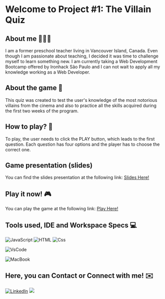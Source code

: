 # Welcome to Project #1: The Villain Quiz

## About me  🙋🏻‍♂️
I am a former preschool teacher living in Vancouver Island, Canada. Even though I am passionate about teaching, I decided it was time to challenge myself to learn something new. I am currently taking a Web Development Bootcamp offered by Ironhack São Paulo and I can not wait to apply all my knowledge working as a Web Developer.

## About the game 💭
This quiz was created to test the user's knowledge of the most notorious villains from the cinema and also to practice all the skills acquired during the first two weeks of the program.

## How to play? 🤔
 To play, the user needs to click the PLAY button, which leads to the first question. Each question has four options and the player has to choose the correct one.

## Game presentation (slides)
You can find the slides presentation at the following link: [Slides Here!](https://www.canva.com/design/DAFKWAPwMGw/AucJGWtsyrOD5MqSrJOGbg/view?utm_content=DAFKWAPwMGw&utm_campaign=designshare&utm_medium=link&utm_source=publishsharelink)

## Play it now! 🎮
You can play the game at the following link: [Play Here!](https://zihsilva.github.io/VillainQuizOficial/game.html)

## Tools used, IDE and Workspace Specs 💻
![JavaScript](https://img.shields.io/badge/JavaScript-F7DF1E?style=for-the-badge&logo=javascript&logoColor=black)
![HTML](https://img.shields.io/badge/HTML5-E34F26?style=for-the-badge&logo=html5&logoColor=white)
![Css](https://img.shields.io/badge/CSS3-1572B6?style=for-the-badge&logo=css3&logoColor=white)

![VsCode](https://img.shields.io/badge/Visual_Studio_Code-0078D4?style=for-the-badge&logo=visual%20studio%20code&logoColor=white)

![MacBook](https://img.shields.io/badge/Apple-MacBook_Pro_2021-999999?style=for-the-badge&logo=apple&logoColor=white)

## Here, you can Contact or Connect with me! ✉️
[![LinkedIn](https://img.shields.io/badge/LinkedIn-0077B5?style=for-the-badge&logo=linkedin&logoColor=white)](https://www.linkedin.com/in/zimarlen-silva-49a7a0238/)
<a href = "mailto:zimarlensilva@gmail.com"><img src="https://img.shields.io/badge/Gmail-D14836?style=for-the-badge&logo=gmail&logoColor=white" target="_blank"></a>

